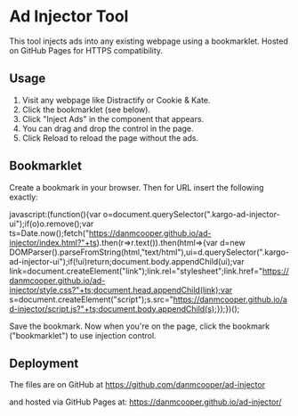 # Ad Injector Tool

This tool injects ads into any existing webpage using a bookmarklet. Hosted on GitHub Pages for HTTPS compatibility.

## Usage

1. Visit any webpage like Distractify or Cookie & Kate.
2. Click the bookmarklet (see below).
3. Click "Inject Ads" in the component that appears.
4. You can drag and drop the control in the page.
5. Click Reload to reload the page without the ads.

## Bookmarklet

Create a bookmark in your browser. Then for URL insert the following exactly:

javascript:(function(){var o=document.querySelector(".kargo-ad-injector-ui");if(o)o.remove();var ts=Date.now();fetch("https://danmcooper.github.io/ad-injector/index.html?"+ts).then(r=>r.text()).then(html=>{var d=new DOMParser().parseFromString(html,"text/html"),ui=d.querySelector(".kargo-ad-injector-ui");if(!ui)return;document.body.appendChild(ui);var link=document.createElement("link");link.rel="stylesheet";link.href="https://danmcooper.github.io/ad-injector/style.css?"+ts;document.head.appendChild(link);var s=document.createElement("script");s.src="https://danmcooper.github.io/ad-injector/script.js?"+ts;document.body.appendChild(s);});})();

Save the bookmark. Now when you're on the page, click the bookmark ("bookmarklet") to use injection control.

## Deployment

The files are on GitHub at
https://github.com/danmcooper/ad-injector

and hosted via GitHub Pages at:
https://danmcooper.github.io/ad-injector/
